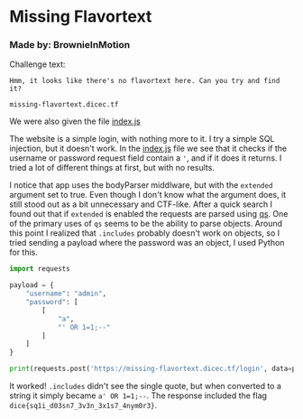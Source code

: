 # Missing Flavortext
### Made by: BrownieInMotion

Challenge text:
```
Hmm, it looks like there's no flavortext here. Can you try and find it?

missing-flavortext.dicec.tf
```
We were also given the file [index.js](index.js)

The website is a simple login, with nothing more to it. I try a simple SQL injection, but it doesn't work. In the [index.js](index.js) file we see that it checks if the username or password request field contain a `'`, and if it does it returns. I tried a lot of different things at first, but with no results. 

I notice that app uses the bodyParser middlware, but with the `extended` argument set to true. Even though I don't know what the argument does, it still stood out as a bit unnecessary and CTF-like. After a quick search I found out that if `extended` is enabled the requests are parsed using [qs](https://www.npmjs.com/package/qs). One of the primary uses of `qs` seems to be the ability to parse objects. Around this point I realized that `.includes` probably doesn't work on objects, so I tried sending a payload where the password was an object, I used Python for this.
```py
import requests

payload = {
    "username": "admin",
    "password": [
        [
            "a",
            "' OR 1=1;--"
        ]
    ]
}

print(requests.post('https://missing-flavortext.dicec.tf/login', data=payload).text)
```
It worked! `.includes` didn't see the single quote, but when converted to a string it simply became `a' OR 1=1;--`. The response included the flag `dice{sq1i_d03sn7_3v3n_3x1s7_4nym0r3}`.